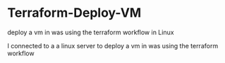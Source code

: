 # Terraform-Deploy-VM
deploy a vm in was using the terraform workflow in Linux

I connected to a a linux server to deploy a vm in was using the terraform workflow 

